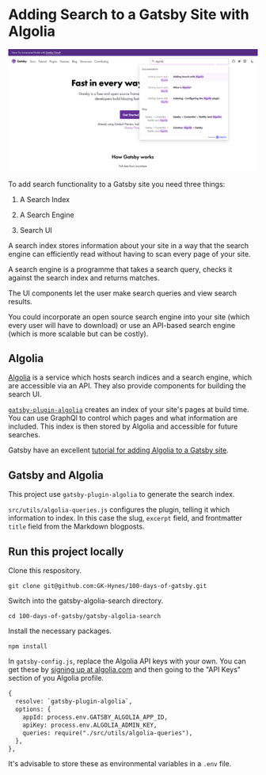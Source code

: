 # Adding Search to a Gatsby Site with Algolia

![Screenshot of Gatsby site with Algolia searchbox](./content/blog/adding-search-to-a-gatsby-site/adding-search-to-a-gatsby-site.png)

To add search functionality to a Gatsby site you need three things:

1. A Search Index

2. A Search Engine

3. Search UI

A search index stores information about your site in a way that the search engine can efficiently read without having to scan every page of your site.

A search engine is a programme that takes a search query, checks it against the search index and returns matches.

The UI components let the user make search queries and view search results.

You could incorporate an open source search engine into your site (which every user will have to download) or use an API-based search engine (which is more scalable but can be costly).

## Algolia

[Algolia](https://www.algolia.com/) is a service which hosts search indices and a search engine, which are accessible via an API. They also provide components for building the search UI.

[`gatsby-plugin-algolia`](https://github.com/algolia/gatsby-plugin-algolia) creates an index of your site's pages at build time. You can use GraphQl to control which pages and what information are included. This index is then stored by Algolia and accessible for future searches.

Gatsby have an excellent [tutorial for adding Algolia to a Gatsby site](https://www.gatsbyjs.org/docs/adding-search-with-algolia/).

## Gatsby and Algolia

This project use `gatsby-plugin-algolia` to generate the search index.

`src/utils/algolia-queries.js` configures the plugin, telling it which information to index. In this case the slug, `excerpt` field, and frontmatter `title` field from the Markdown blogposts.

## Run this project locally

Clone this respository.

```
git clone git@github.com:GK-Hynes/100-days-of-gatsby.git
```

Switch into the gatsby-algolia-search directory.

```
cd 100-days-of-gatsby/gatsby-algolia-search
```

Install the necessary packages.

```
npm install
```

In `gatsby-config.js`, replace the Algolia API keys with your own. You can get these by [signing up at algolia.com](https://www.algolia.com/users/sign_up) and then going to the "API Keys" section of you Algolia profile.

```
{
  resolve: `gatsby-plugin-algolia`,
  options: {
    appId: process.env.GATSBY_ALGOLIA_APP_ID,
    apiKey: process.env.ALGOLIA_ADMIN_KEY,
    queries: require("./src/utils/algolia-queries"),
  },
},
```

It's advisable to store these as environmental variables in a `.env` file.
